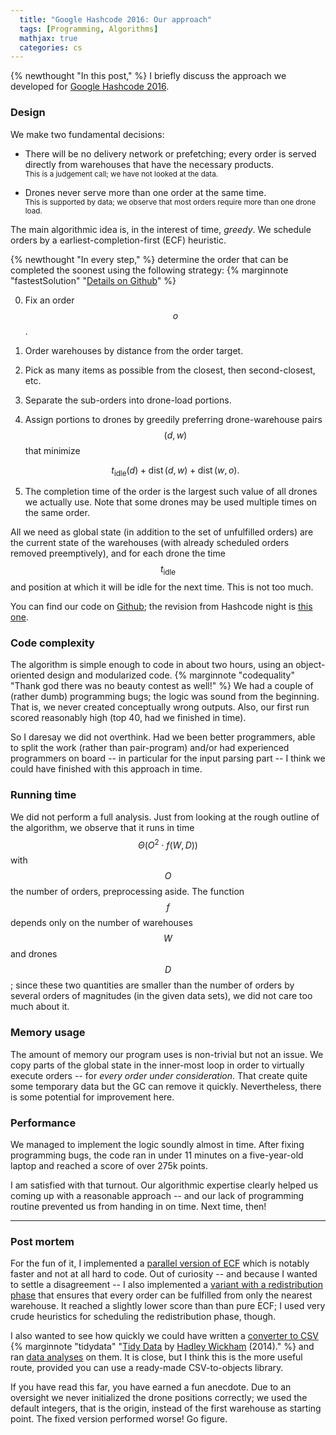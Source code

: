```yaml
---
  title: "Google Hashcode 2016: Our approach"
  tags: [Programming, Algorithms]
  mathjax: true
  categories: cs
---
```


{% newthought "In this post," %} I briefly discuss the approach we developed 
for [Google Hashcode 2016](google-hashcode-2016-impressions). 

### Design

We make two fundamental decisions:

 * There will be no delivery network or prefetching; every order is served 
   directly from warehouses that have the necessary products.  
   <small>This is a judgement call; we have not looked at the data.</small>
   
 * Drones never serve more than one order at the same time.  
   <small>This is supported by data; we observe that most orders require 
   more than one drone load.</small>
   

The main algorithmic idea is, in the interest of time, *greedy*.
We schedule orders by a earliest-completion-first (ECF) heuristic.

{% newthought "In every step," %} determine the order that can be completed 
the soonest using the following strategy:
{% marginnote "fastestSolution" "[Details on Github](http://github.com/reitzig/2016_hashcode/blob/master/src/drones/EarliestCompletionFirst.java#L53)" %}


 0. Fix an order $$o$$.
 1. Order warehouses by distance from the order target.
 2. Pick as many items as possible from the closest, then second-closest, etc.
 3. Separate the sub-orders into drone-load portions.
 4. Assign portions to drones by greedily preferring drone-warehouse
     pairs $$(d,w)$$ that minimize 
    
     $$t_{\mathrm{idle}}(d) + \operatorname{dist}(d,w) + \operatorname{dist}(w,o).$$
 5. The completion time of the order is the largest such value of all drones 
     we actually use. Note that some drones may be used multiple times on the 
     same order.
   
   
All we need as global state (in addition to the set of unfulfilled orders) are 
the current state of the warehouses (with already scheduled orders removed
preemptively), and for each drone the time $$t_{\mathrm{idle}}$$ and 
position at which it will be idle for the next time. This is not too much.

You can find our code on 
  [Github](http://github.com/reitzig/2016_hashcode/); 
the revision from Hashcode night is
  [this one](https://github.com/reitzig/2016_hashcode/tree/e38ad3d230d7f207acabf0ab64561a4edf5cc9ef).
   
### Code complexity

The algorithm is simple enough to code in about two hours, using an object-oriented
design and modularized code.
{% marginnote "codequality" "Thank god there was no beauty contest as well!" %}
We had a couple of (rather dumb) programming bugs; the logic was sound from
the beginning. That is, we never created conceptually wrong outputs.
Also, our first run scored reasonably high (top 40, had we finished in time).

So I daresay we did not overthink. Had we been better programmers, able to
split the work (rather than pair-program) and/or had experienced programmers
on board -- in particular for the input parsing part -- I think we could have 
finished with this approach in time.
   
### Running time

We did not perform a full analysis. Just from looking at the rough outline
of the algorithm, we observe that it runs in time 
$$\Theta(O^2 \cdot f(W,D) )$$ with&nbsp;$$O$$ the number of orders,
preprocessing aside. 
The function&nbsp;$$f$$ depends only on the number of warehouses&nbsp;$$W$$ and
drones&nbsp;$$D$$; since these two quantities are smaller than the number of 
orders by several orders of magnitudes (in the given data sets), 
we did not care too much about it.

### Memory usage

The amount of memory our program uses is non-trivial but not an issue. 
We copy parts of the global state in the inner-most loop in order to virtually 
execute orders -- for *every order under consideration*. 
That create quite some temporary data but the GC can remove it quickly. 
Nevertheless, there is some potential for improvement here.

### Performance

We managed to implement the logic soundly almost in time. 
After fixing programming bugs, the code ran in under 11 minutes on a 
five-year-old laptop and reached a score of over 275k points. 

I am satisfied with that turnout. Our algorithmic expertise clearly helped us
coming up with a reasonable approach -- and our lack of programming routine
prevented us from handing in on time. Next time, then!

<hr class="slender">

### Post mortem

For the fun of it, I implemented a 
  [parallel version of ECF](http://github.com/reitzig/2016_hashcode/blob/master/src/drones/ParallelECF.java)
which is notably faster and not at all hard to code.
Out of curiosity -- and because I wanted to settle a disagreement -- I also
implemented a
  [variant with a redistribution phase](http://github.com/reitzig/2016_hashcode/blob/master/src/drones/PrefetchedECF.java)
that ensures that every order can be fulfilled from only the nearest warehouse.
It reached a slightly lower score than than pure ECF; I used very crude heuristics
for scheduling the redistribution phase, though.

I also wanted to see how quickly we could have written a 
  [converter to CSV](http://github.com/reitzig/2016_hashcode/blob/master/in2csv.rb)
  {% marginnote "tidydata" "[Tidy Data](http://dx.doi.org/10.18637/jss.v059.i10) by [Hadley Wickham](http://hadley.nz/) (2014)." %}
and ran 
  [data analyses](http://github.com/reitzig/2016_hashcode/blob/master/data_analysis/generateR.rb)
on them. It is close, but I think this is the more useful route, provided you
can use a ready-made CSV-to-objects library.

If you have read this far, you have earned a fun anecdote.
Due to an oversight we never initialized the drone positions correctly;
we used the default integers, that is the origin, instead of the first 
warehouse as starting point.
The fixed version performed worse! Go figure.


